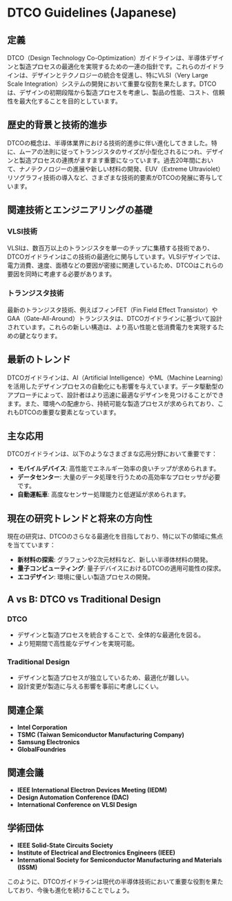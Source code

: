# DTCO Guidelines (Japanese)

## 定義

DTCO（Design Technology Co-Optimization）ガイドラインは、半導体デザインと製造プロセスの最適化を実現するための一連の指針です。これらのガイドラインは、デザインとテクノロジーの統合を促進し、特にVLSI（Very Large Scale Integration）システムの開発において重要な役割を果たします。DTCOは、デザインの初期段階から製造プロセスを考慮し、製品の性能、コスト、信頼性を最大化することを目的としています。

## 歴史的背景と技術的進歩

DTCOの概念は、半導体業界における技術的進歩に伴い進化してきました。特に、ムーアの法則に従ってトランジスタのサイズが小型化されるにつれ、デザインと製造プロセスの連携がますます重要になっています。過去20年間において、ナノテクノロジーの進展や新しい材料の開発、EUV（Extreme Ultraviolet）リソグラフィ技術の導入など、さまざまな技術的要素がDTCOの発展に寄与しています。

## 関連技術とエンジニアリングの基礎

### VLSI技術

VLSIは、数百万以上のトランジスタを単一のチップに集積する技術であり、DTCOガイドラインはこの技術の最適化に関与しています。VLSIデザインでは、電力消費、速度、面積などの要因が密接に関連しているため、DTCOはこれらの要因を同時に考慮する必要があります。

### トランジスタ技術

最新のトランジスタ技術、例えばフィンFET（Fin Field Effect Transistor）やGAA（Gate-All-Around）トランジスタは、DTCOガイドラインに基づいて設計されています。これらの新しい構造は、より高い性能と低消費電力を実現するための鍵となります。

## 最新のトレンド

DTCOガイドラインは、AI（Artificial Intelligence）やML（Machine Learning）を活用したデザインプロセスの自動化にも影響を与えています。データ駆動型のアプローチによって、設計者はより迅速に最適なデザインを見つけることができます。また、環境への配慮から、持続可能な製造プロセスが求められており、これもDTCOの重要な要素となっています。

## 主な応用

DTCOガイドラインは、以下のようなさまざまな応用分野において重要です：

- **モバイルデバイス**: 高性能でエネルギー効率の良いチップが求められます。
- **データセンター**: 大量のデータ処理を行うための高効率なプロセッサが必要です。
- **自動運転車**: 高度なセンサー処理能力と低遅延が求められます。

## 現在の研究トレンドと将来の方向性

現在の研究は、DTCOのさらなる最適化を目指しており、特に以下の領域に焦点を当てています：

- **新材料の探索**: グラフェンや2次元材料など、新しい半導体材料の開発。
- **量子コンピューティング**: 量子デバイスにおけるDTCOの適用可能性の探求。
- **エコデザイン**: 環境に優しい製造プロセスの開発。

## A vs B: DTCO vs Traditional Design

### DTCO

- デザインと製造プロセスを統合することで、全体的な最適化を図る。
- より短期間で高性能なデザインを実現可能。

### Traditional Design

- デザインと製造プロセスが独立しているため、最適化が難しい。
- 設計変更が製造に与える影響を事前に考慮しにくい。

## 関連企業

- **Intel Corporation**
- **TSMC (Taiwan Semiconductor Manufacturing Company)**
- **Samsung Electronics**
- **GlobalFoundries**

## 関連会議

- **IEEE International Electron Devices Meeting (IEDM)**
- **Design Automation Conference (DAC)**
- **International Conference on VLSI Design**

## 学術団体

- **IEEE Solid-State Circuits Society**
- **Institute of Electrical and Electronics Engineers (IEEE)**
- **International Society for Semiconductor Manufacturing and Materials (ISSM)**
  
このように、DTCOガイドラインは現代の半導体技術において重要な役割を果たしており、今後も進化を続けることでしょう。